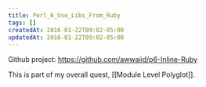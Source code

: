 ```yaml
---
title: Perl_6_Use_Libs_From_Ruby
tags: []
createdAt: 2016-01-22T09:02-05:00
updatedAt: 2016-01-22T09:02-05:00
---
```


Github project: https://github.com/awwaiid/p6-Inline-Ruby

This is part of my overall quest, [[Module Level Polyglot]].

